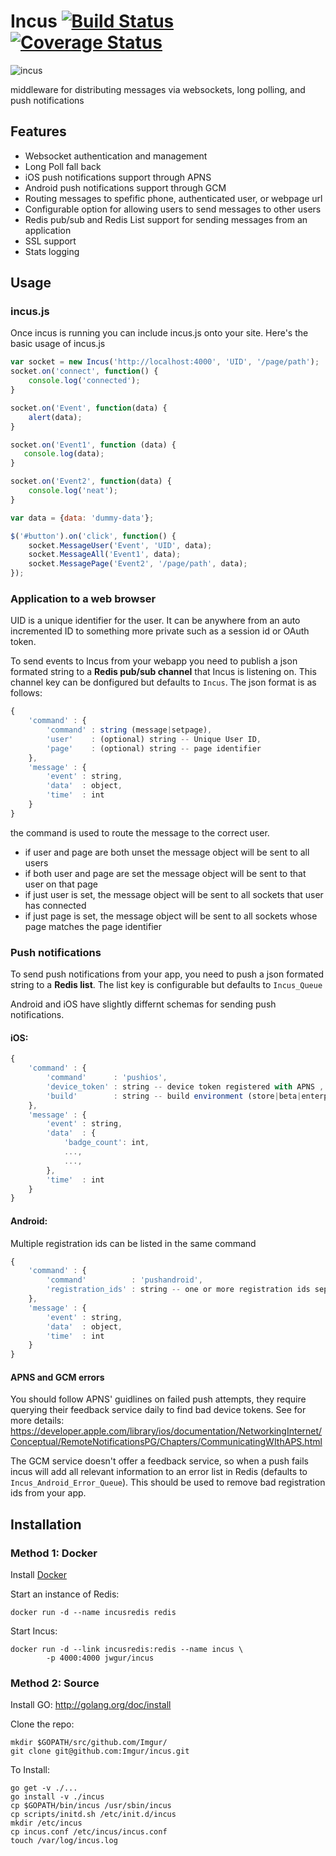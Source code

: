 Incus [![Build Status](https://travis-ci.org/Imgur/incus.svg?branch=master)](https://travis-ci.org/Imgur/incus) [![Coverage Status](https://coveralls.io/repos/Imgur/incus/badge.svg)](https://coveralls.io/r/Imgur/incus)
=========

![incus](http://i.imgur.com/7ZgRrA5.png)

middleware for distributing messages via websockets, long polling, and push notifications

## Features
* Websocket authentication and management
* Long Poll fall back
* iOS push notifications support through APNS
* Android push notifications support through GCM
* Routing messages to spefific phone, authenticated user, or webpage url
* Configurable option for allowing users to send messages to other users
* Redis pub/sub and Redis List support for sending messages from an application
* SSL support
* Stats logging

## Usage

### incus.js
Once incus is running you can include incus.js onto your site.
Here's the basic usage of incus.js

```Javascript
var socket = new Incus('http://localhost:4000', 'UID', '/page/path');
socket.on('connect', function() {
    console.log('connected');
}

socket.on('Event', function(data) {
    alert(data);
}

socket.on('Event1', function (data) {
   console.log(data);
}

socket.on('Event2', function(data) {
    console.log('neat');
} 

var data = {data: 'dummy-data'};

$('#button').on('click', function() {
    socket.MessageUser('Event', 'UID', data); 
    socket.MessageAll('Event1', data);
    socket.MessagePage('Event2', '/page/path', data);
});
```

### Application to a web browser

UID is a unique identifier for the user. It can be anywhere from an auto incremented ID to something more private such as a session id or OAuth token.

To send events to Incus from your webapp you need to publish a json formated string to a **Redis pub/sub channel** that Incus is listening on. This channel key can be donfigured but defaults to `Incus`. The json format is as follows:

```Javascript
{
    'command' : {
        'command' : string (message|setpage),
        'user'    : (optional) string -- Unique User ID,
        'page'    : (optional) string -- page identifier
    },
    'message' : {
        'event' : string,
        'data'  : object,
        'time'  : int
    }
}
```

the command is used to route the message to the correct user.
* if user and page are both unset the message object will be sent to all users
* if both user and page are set the message object will be sent to that user on that page
* if just user is set, the message object will be sent to all sockets that user has connected
* if just page is set, the message object will be sent to all sockets whose page matches the page identifier


### Push notifications 
To send push notifications from your app, you need to push a json formated string to a **Redis list**. The list key is configurable but defaults to `Incus_Queue`

Android and iOS have slightly differnt schemas for sending push notifications.

#### iOS:
```Javascript
{
    'command' : {
        'command'      : 'pushios',
        'device_token' : string -- device token registered with APNS ,
        'build'        : string -- build environment (store|beta|enterprise|development)
    },
    'message' : {
        'event' : string,
        'data'  : {
            'badge_count': int,
            ...,
            ...,
        },
        'time'  : int
    }
}
```

#### Android:

Multiple registration ids can be listed in the same command

```Javascript
{
    'command' : {
        'command'          : 'pushandroid',
        'registration_ids' : string -- one or more registration ids separated by commas
    },
    'message' : {
        'event' : string,
        'data'  : object,
        'time'  : int
    }
}
```

#### APNS and GCM errors

You should follow APNS' guidlines on failed push attempts, they require querying their feedback service daily to find bad device tokens. See for more details: https://developer.apple.com/library/ios/documentation/NetworkingInternet/Conceptual/RemoteNotificationsPG/Chapters/CommunicatingWIthAPS.html

The GCM service doesn't offer a feedback service, so when a push fails incus will add all relevant information to an error list in Redis (defaults to `Incus_Android_Error_Queue`). This should be used to remove bad registration ids from your app. 

## Installation
### Method 1: Docker
Install [Docker](https://docs.docker.com/installation/#installation)

Start an instance of Redis:

```Shell
docker run -d --name incusredis redis
```

Start Incus:

```Shell
docker run -d --link incusredis:redis --name incus \
        -p 4000:4000 jwgur/incus 
```

### Method 2: Source
Install GO: http://golang.org/doc/install

Clone the repo:
```Shell
mkdir $GOPATH/src/github.com/Imgur/
git clone git@github.com:Imgur/incus.git
```

To Install:
```Shell
go get -v ./...
go install -v ./incus
cp $GOPATH/bin/incus /usr/sbin/incus
cp scripts/initd.sh /etc/init.d/incus
mkdir /etc/incus
cp incus.conf /etc/incus/incus.conf
touch /var/log/incus.log
```
